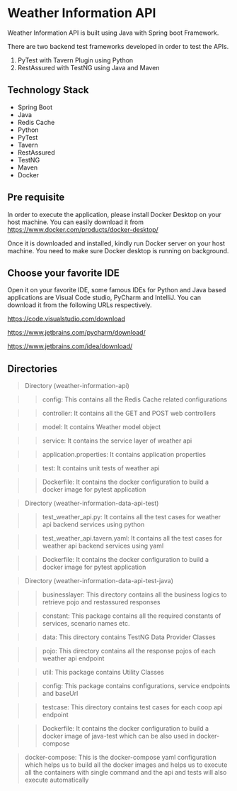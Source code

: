 # Weather Information API

Weather Information API is built using Java with Spring boot Framework. 

There are two backend test frameworks developed in order to test the APIs.

1. PyTest with Tavern Plugin using Python
2. RestAssured with TestNG using Java and Maven

## Technology Stack

- Spring Boot
- Java
- Redis Cache
- Python
- PyTest
- Tavern
- RestAssured
- TestNG
- Maven
- Docker

## Pre requisite

In order to execute the application, please install Docker Desktop on your host machine.
You can easily download it from https://www.docker.com/products/docker-desktop/

Once it is downloaded and installed, kindly run Docker server on your host machine. You need to make sure Docker desktop
is running on background.

## Choose your favorite IDE

Open it on your favorite IDE, some famous IDEs for Python and Java based applications are Visual Code studio, PyCharm and IntelliJ. You can download it from the following URLs respectively.

https://code.visualstudio.com/download

https://www.jetbrains.com/pycharm/download/

https://www.jetbrains.com/idea/download/

## Directories
>Directory (weather-information-api)

>>config: This contains all the Redis Cache related configurations

>>controller: It contains all the GET and POST web controllers

>>model: It contains Weather model object

>>service: It contains the service layer of weather api

>>application.properties: It contains application properties

>>test: It contains unit tests of weather api

>>Dockerfile: It contains the docker configuration to build a docker image for pytest application

>Directory (weather-information-data-api-test)

>>test_weather_api.py: It contains all the test cases for weather api backend services using python

>>test_weather_api.tavern.yaml: It contains all the test cases for weather api backend services using yaml

>>Dockerfile: It contains the docker configuration to build a docker image for pytest application

>Directory (weather-information-data-api-test-java)

>>businesslayer: This directory contains all the business logics to retrieve pojo and restassured responses

>>constant: This package contains all the required constants of services, scenario names etc.
 
>>data: This directory contains TestNG Data Provider Classes
 
>>pojo: This directory contains all the response pojos of each weather api endpoint
 
>>util: This package contains Utility Classes
 
>>config: This package contains configurations, service endpoints and baseUrl
 
>>testcase: This directory contains test cases for each coop api endpoint

>>Dockerfile: It contains the docker configuration to build a docker image of java-test which can be also used in docker-compose

>docker-compose: This is the docker-compose yaml configuration which helps us to build all the docker images and helps us to execute all the containers with single command and the api and tests will also execute automatically

